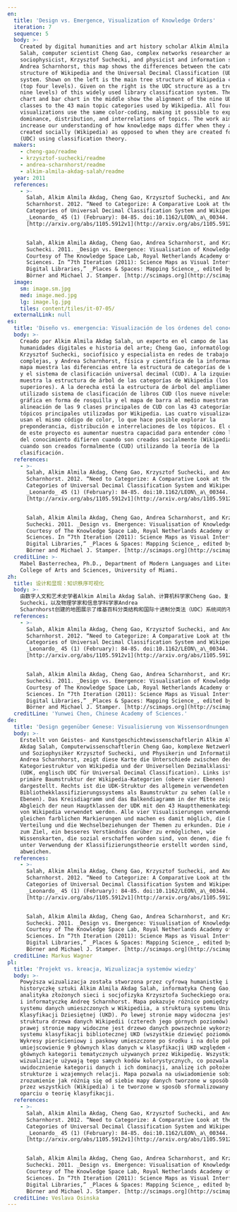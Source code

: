```yaml
---
en:
  title: 'Design vs. Emergence, Visualization of Knowledge Orders'
  iteration: 7
  sequence: 5
  body: >-
    Created by digital humanities and art history scholar Alkim Almila Akdag
    Salah, computer scientist Cheng Gao, complex networks researcher and
    sociophysicist, Krzysztof Suchecki, and physicist and information scientist
    Andrea Scharnhorst, this map shows the differences between the category
    structure of Wikipedia and the Universal Decimal Classification (UDC)
    system. Shown on the left is the main tree structure of Wikipedia categories
    (top four levels). Given on the right is the UDC structure as a tree (all
    nine levels) of this widely used library classification system. The donut
    chart and bar chart in the middle show the alignment of the nine UDC main
    classes to the 43 main topic categories used by Wikipedia. All four
    visualizations use the same color-coding, making it possible to explore the
    dominance, distribution, and interrelations of topics. The work aims to
    increase our understanding of how knowledge maps differ when they are
    created socially (Wikipedia) as opposed to when they are created formally
    (UDC) using classification theory.
  makers:
    - cheng-gao/readme
    - krzysztof-suchecki/readme
    - andrea-scharnhorst/readme
    - alkim-almila-akdag-salah/readme
  year: 2011
  references:
    - >-
      Salah, Alkim Almila Akdag, Cheng Gao, Krzysztof Suchecki, and Andrea
      Scharnhorst. 2012. “Need to Categorize: A Comparative Look at the
      Categories of Universal Decimal Classification System and Wikipedia.”
      _Leonardo_ 45 (1) (February): 84-85. doi:10.1162/LEON\_a\_00344. (Preprint
      [http://arxiv.org/abs/1105.5912v1](http://arxiv.org/abs/1105.5912v1))


      Salah, Alkim Almila Akdag, Cheng Gao, Andrea Scharnhorst, and Krzysztof
      Suchecki. 2011. _Design vs. Emergence: Visualisation of Knowledge Orders_.
      Courtesy of The Knowledge Space Lab, Royal Netherlands Academy of Arts and
      Sciences. In “7th Iteration (2011): Science Maps as Visual Interfaces to
      Digital Libraries,” _Places & Spaces: Mapping Science_, edited by Katy
      Börner and Michael J. Stamper. [http://scimaps.org](http://scimaps.org)
  image:
    sm: image.sm.jpg
    med: image.med.jpg
    lg: image.lg.jpg
    tiles: content/tiles/it-07-05/
  externalLink: null
es:
  title: 'Diseño vs. emergencia: Visualización de los órdenes del conocimiento'
  body: >-
    Creado por Alkim Almila Akdag Salah, un experto en el campo de las
    humanidades digitales e historia del arte; Cheng Gao, informatólogo;
    Krzysztof Suchecki, sociofísico y especialista en redes de trabajo
    complejas, y Andrea Scharnhorst, física y científica de la información, este
    mapa muestra las diferencias entre la estructura de categorías de Wikipedia
    y el sistema de clasificación universal decimal (CUD). A la izquierda se
    muestra la estructura de árbol de las categorías de Wikipedia (los 4 niveles
    superiores). A la derecha está la estructura de árbol del ampliamente
    utilizado sistema de clasificación de libros CUD (los nueve niveles). La
    gráfica en forma de rosquilla y el mapa de barra al medio muestran la
    alineación de las 9 clases principales de CUD con las 43 categorías de
    tópicos principales utilizadas por Wikipedia. Las cuatro visualizaciones
    usan el mismo código de color, lo que hace posible explorar la
    preponderancia, distribución e interrelaciones de los tópicos. El objetivo
    de este proyecto es aumentar nuestra capacidad para entender cómo los mapas
    del conocimiento difieren cuando son creados socialmente (Wikipedia) de
    cuando son creados formalmente (CUD) utilizando la teoría de la
    clasificación.
  references:
    - >-
      Salah, Alkim Almila Akdag, Cheng Gao, Krzysztof Suchecki, and Andrea
      Scharnhorst. 2012. “Need to Categorize: A Comparative Look at the
      Categories of Universal Decimal Classification System and Wikipedia.”
      _Leonardo_ 45 (1) (February): 84-85. doi:10.1162/LEON\_a\_00344. (Preprint
      [http://arxiv.org/abs/1105.5912v1](http://arxiv.org/abs/1105.5912v1))


      Salah, Alkim Almila Akdag, Cheng Gao, Andrea Scharnhorst, and Krzysztof
      Suchecki. 2011. _Design vs. Emergence: Visualisation of Knowledge Orders_.
      Courtesy of The Knowledge Space Lab, Royal Netherlands Academy of Arts and
      Sciences. In “7th Iteration (2011): Science Maps as Visual Interfaces to
      Digital Libraries,” _Places & Spaces: Mapping Science_, edited by Katy
      Börner and Michael J. Stamper. [http://scimaps.org](http://scimaps.org)
  creditLine: >-
    Mabel Basterrechea, Ph.D., Department of Modern Languages and Literatures,
    College of Arts and Sciences, University of Miami.
zh:
  title: 设计和显现：知识秩序可视化
  body: >-
    由数字人文和艺术史学者Alkim Almila Akdag Salah、计算机科学家Cheng Gao，复杂网络和社会物理学家Krzysztof
    Suchecki，以及物理学家和信息学科学家Andrea
    Scharnhorst创建的地图展示了维基百科分类结构和国际十进制分类法（UDC）系统间的不同。左边是维基分类（最上面四层分类）的主体树结构。右边展示的是被图书馆所广泛采用的国际十进制分类法的树结构（所有的九层分类）。中间的环状图以及条形图展示的是UDC的九大主分类与维基百科使用的43个主体分类之间的联系。所有的4张可视化地图都使用同一种颜色编码，使得探索主控制、分类和主题间关系成为可能。此工作旨在提升我们关于构建社会化（维基百科）而不是传统的正式的分类系统（UDC）知识地图时的区别的认识。
  references:
    - >-
      Salah, Alkim Almila Akdag, Cheng Gao, Krzysztof Suchecki, and Andrea
      Scharnhorst. 2012. “Need to Categorize: A Comparative Look at the
      Categories of Universal Decimal Classification System and Wikipedia.”
      _Leonardo_ 45 (1) (February): 84-85. doi:10.1162/LEON\_a\_00344. (Preprint
      [http://arxiv.org/abs/1105.5912v1](http://arxiv.org/abs/1105.5912v1))


      Salah, Alkim Almila Akdag, Cheng Gao, Andrea Scharnhorst, and Krzysztof
      Suchecki. 2011. _Design vs. Emergence: Visualisation of Knowledge Orders_.
      Courtesy of The Knowledge Space Lab, Royal Netherlands Academy of Arts and
      Sciences. In “7th Iteration (2011): Science Maps as Visual Interfaces to
      Digital Libraries,” _Places & Spaces: Mapping Science_, edited by Katy
      Börner and Michael J. Stamper. [http://scimaps.org](http://scimaps.org)
  creditLine: 'Yunwei Chen, Chinese Academy of Sciences.'
de:
  title: 'Design gegenüber Genese: Visualisierung von Wissensordnungen '
  body: >-
    Erstellt von Geistes- and Kunstgeschichtewissenschaftlerin Alkim Almila
    Akdag Salah, Computerwissenschaftlerin Cheng Gao, komplexe Netzwerkeforscher
    und Soziophysiker Krzysztof Suchecki, und Physikerin und Informatikerin
    Andrea Scharnhorst, zeigt diese Karte die Unterschiede zwischen der
    Kategoriestruktur von Wikipedia und der Universellen Dezimalklassifikation
    (UDK, englisch UDC für Universal Decimal Classification). Links ist die
    primäre Baumstruktur der Wikipedia-Kategorien (obere vier Ebenen)
    dargestellt. Rechts ist die UDK-Struktur des allgemein verwendeten
    Bibliothekklassifizierungssystems als Baumstruktur zu sehen (alle neun
    Ebenen). Das Kreisdiagramm und das Balkendiagramm in der Mitte zeigen den
    Abgleich der neun Hauptklassen der UDK mit den 43 Hauptthemenkategorien, die
    von Wikipedia verwendet werden. Alle vier Visualisierungen verwenden die
    gleichen farblichen Markierungen und machen es damit möglich, die Dominanz,
    Verteilung und die Wechselbeziehungen der Themen zu erkunden. Die Arbeit hat
    zum Ziel, ein besseres Verständnis darüber zu ermöglichen, wie
    Wissenskarten, die sozial erschaffen worden sind, von denen, die formell
    unter Verwendung der Klassifizierungstheorie erstellt worden sind,
    abweichen.
  references:
    - >-
      Salah, Alkim Almila Akdag, Cheng Gao, Krzysztof Suchecki, and Andrea
      Scharnhorst. 2012. “Need to Categorize: A Comparative Look at the
      Categories of Universal Decimal Classification System and Wikipedia.”
      _Leonardo_ 45 (1) (February): 84-85. doi:10.1162/LEON\_a\_00344. (Preprint
      [http://arxiv.org/abs/1105.5912v1](http://arxiv.org/abs/1105.5912v1))


      Salah, Alkim Almila Akdag, Cheng Gao, Andrea Scharnhorst, and Krzysztof
      Suchecki. 2011. _Design vs. Emergence: Visualisation of Knowledge Orders_.
      Courtesy of The Knowledge Space Lab, Royal Netherlands Academy of Arts and
      Sciences. In “7th Iteration (2011): Science Maps as Visual Interfaces to
      Digital Libraries,” _Places & Spaces: Mapping Science_, edited by Katy
      Börner and Michael J. Stamper. [http://scimaps.org](http://scimaps.org)
  creditLine: Markus Wagner
pl:
  title: 'Projekt vs. kreacja, Wizualizacja systemów wiedzy'
  body: >-
    Powyższa wizualizacja została stworzona przez cyfrową humanistkę i
    historyczkę sztuki Alkim Almila Akdag Salah, informatyka Cheng Gao,
    analityka złożonych sieci i socjofizyka Krzysztofa Sucheckiego oraz fizyczkę
    i informatyczkę Andreę Scharnhorst. Mapa pokazuje różnice pomiędzy strukturą
    systemu danych umieszczonych w Wikipediia, a strukturą systemu Uniwersalnej
    Klasyfikacji Dziesiętnej (UKD). Po lewej stronie mapy widoczna jest
    struktura drzewa danych Wikipedii (czterech jego górnych poziomów). Po
    prawej stronie mapy widoczne jest drzewo danych powszechnie wykorzystywanego
    systemu klasyfikacji bibliotecznej UKD (wszystkie dziewięć poziomów).
    Wykresy pierścieniowy i paskowy umieszczone po środku i na dole pokazują
    umiejscowienie 9 głównych klas danych w klasyfikacji UKD względem 43
    głównych kategorii tematycznych używanych przez Wikipedię. Wszystkie cztery
    wizualizacje używają tego samych kodów kolorystycznych, co pozwala na
    uwidocznienie kategorii danych i ich dominacji, analizę ich położenia w
    strukturze i wzajemnych relacji. Mapa pozwala na uświadomienie sobie i
    zrozumienie jak różnią się od siebie mapy danych tworzone w sposób wolny
    przez wszystkich (Wikipedia) i te tworzone w sposób sformalizowany (UKD), w
    oparciu o teorię klasyfikacji.
  references:
    - >-
      Salah, Alkim Almila Akdag, Cheng Gao, Krzysztof Suchecki, and Andrea
      Scharnhorst. 2012. “Need to Categorize: A Comparative Look at the
      Categories of Universal Decimal Classification System and Wikipedia.”
      _Leonardo_ 45 (1) (February): 84-85. doi:10.1162/LEON\_a\_00344. (Preprint
      [http://arxiv.org/abs/1105.5912v1](http://arxiv.org/abs/1105.5912v1))


      Salah, Alkim Almila Akdag, Cheng Gao, Andrea Scharnhorst, and Krzysztof
      Suchecki. 2011. _Design vs. Emergence: Visualisation of Knowledge Orders_.
      Courtesy of The Knowledge Space Lab, Royal Netherlands Academy of Arts and
      Sciences. In “7th Iteration (2011): Science Maps as Visual Interfaces to
      Digital Libraries,” _Places & Spaces: Mapping Science_, edited by Katy
      Börner and Michael J. Stamper. [http://scimaps.org](http://scimaps.org)
  creditLine: Veslava Osinska
---
```


